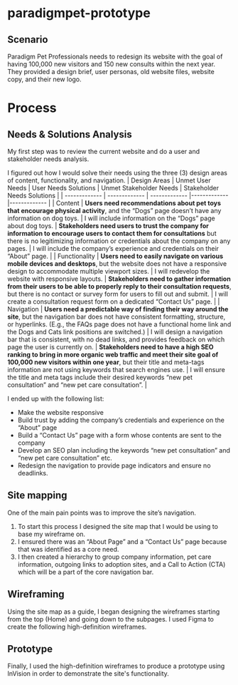 # paradigmpet-prototype
## Scenario
Paradigm Pet Professionals needs to redesign its website with the goal of having 100,000 new visitors and 150 new consults within the next year. They provided a design brief, user personas, old website files, website copy, and their new logo. 

# Process
## Needs & Solutions Analysis
My first step was to review the current website and do a user and stakeholder needs analysis. 

I figured out how I would solve their needs using the three (3) design areas of content, functionality, and navigation. 
| Design Areas  | Unmet User Needs | User Needs Solutions | Unmet Stakeholder Needs | Stakeholder Needs Solutions |
| ------------- | ------------- | ------------- |------------- |------------- |
| Content  | **Users need recommendations about pet toys that encourage physical activity**, and the “Dogs” page doesn’t have any information on dog toys.  | I will include information on the “Dogs” page about dog toys.  | **Stakeholders need users to trust the company for information to encourage users to contact them for consultations** but there is no legitimizing information or credentials about the company on any pages.   | I will include the company’s experience and credentials on their “About” page.   |
| Functionality  | **Users need to easily navigate on various mobile devices and desktops**, but the website does not have a responsive design to accommodate multiple viewport sizes.  | I will redevelop the website with responsive layouts.  | **Stakeholders need to gather information from their users to be able to properly reply to their consultation requests**, but there is no contact or survey form for users to fill out and submit.  | I will create a consultation request form on a dedicated “Contact Us” page.  |
| Navigation  | **Users need a predictable way of finding their way around the site**, but the navigation bar does not have consistent formatting, structure, or hyperlinks. (E.g., the FAQs page does not have a functional home link and the Dogs and Cats link positions are switched.)  | I will design a navigation bar that is consistent, with no dead links, and provides feedback on which page the user is currently on.  | **Stakeholders need to have a high SEO ranking to bring in more organic web traffic and meet their site goal of 100,000 new visitors within one year**, but their title and meta-tags information are not using keywords that search engines use.  | I will ensure the title and meta tags include their desired keywords “new pet consultation” and “new pet care consultation”.  |

I ended up with the following list:
- Make the website responsive
- Build trust by adding the company’s credentials and experience on the “About” page
- Build a “Contact Us” page with a form whose contents are sent to the company
- Develop an SEO plan including the keywords “new pet consultation” and “new pet care consultation” etc.
- Redesign the navigation to provide page indicators and ensure no deadlinks.

## Site mapping
One of the main pain points was to improve the site’s navigation. 
1. To start this process I designed the site map that I would be using to base my wireframe on. 
2. I ensured there was an “About Page” and a “Contact Us” page because that was identified as a core need. 
3. I then created a hierarchy to group company information, pet care information, outgoing links to adoption sites, and a Call to Action (CTA) which will be a part of the core navigation bar.
 
## Wireframing
Using the site map as a guide, I began designing the wireframes starting from the top (Home) and going down to the subpages. I used Figma to create the following high-definition wireframes.

## Prototype
Finally, I used the high-definition wireframes to produce a prototype using InVision in order to demonstrate the site's functionality.
